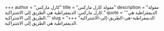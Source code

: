 +++
author = "كارل ماركس"
title = "مقولة كارل ماركس"
description = "مقولة كارل ماركس: الديمقراطية هي الطريق إلى الاشتراكية."
quote = '''الديمقراطية هي الطريق إلى الاشتراكية.'''
slug = "الديمقراطية-هي-الطريق-إلى-الاشتراكية"
+++
الديمقراطية هي الطريق إلى الاشتراكية.
